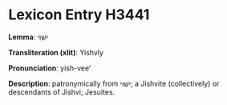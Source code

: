 # Lexicon Entry H3441

**Lemma**: יִשְׁוִי

**Transliteration (xlit)**: Yishvîy

**Pronunciation**: yish-vee'

**Description**:
patronymically from יִשְׁוִי; a Jishvite (collectively) or descendants of Jishvi; Jesuites.
